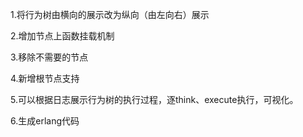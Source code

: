 1.将行为树由横向的展示改为纵向（由左向右）展示

2.增加节点上函数挂载机制

3.移除不需要的节点

4.新增根节点支持

5.可以根据日志展示行为树的执行过程，逐think、execute执行，可视化。

6.生成erlang代码

